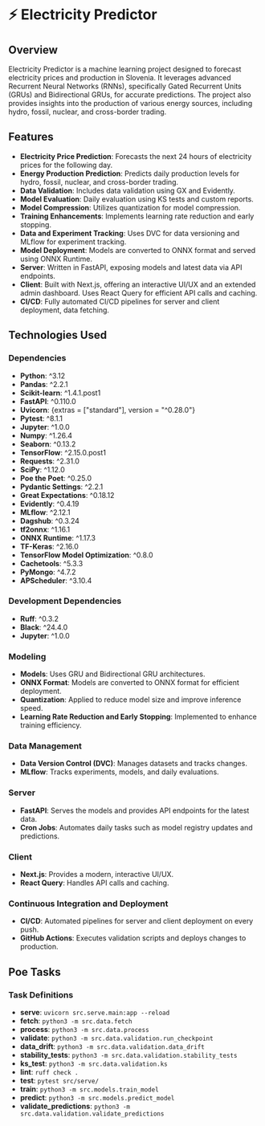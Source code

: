 # ⚡ Electricity Predictor

## Overview
Electricity Predictor is a machine learning project designed to forecast electricity prices and production in Slovenia. It leverages advanced Recurrent Neural Networks (RNNs), specifically Gated Recurrent Units (GRUs) and Bidirectional GRUs, for accurate predictions. The project also provides insights into the production of various energy sources, including hydro, fossil, nuclear, and cross-border trading.

## Features
- **Electricity Price Prediction**: Forecasts the next 24 hours of electricity prices for the following day.
- **Energy Production Prediction**: Predicts daily production levels for hydro, fossil, nuclear, and cross-border trading.
- **Data Validation**: Includes data validation using GX and Evidently.
- **Model Evaluation**: Daily evaluation using KS tests and custom reports.
- **Model Compression**: Utilizes quantization for model compression.
- **Training Enhancements**: Implements learning rate reduction and early stopping.
- **Data and Experiment Tracking**: Uses DVC for data versioning and MLflow for experiment tracking.
- **Model Deployment**: Models are converted to ONNX format and served using ONNX Runtime.
- **Server**: Written in FastAPI, exposing models and latest data via API endpoints.
- **Client**: Built with Next.js, offering an interactive UI/UX and an extended admin dashboard. Uses React Query for efficient API calls and caching.
- **CI/CD**: Fully automated CI/CD pipelines for server and client deployment, data fetching.

## Technologies Used

### Dependencies
- **Python**: ^3.12
- **Pandas**: ^2.2.1
- **Scikit-learn**: ^1.4.1.post1
- **FastAPI**: ^0.110.0
- **Uvicorn**: {extras = ["standard"], version = "^0.28.0"}
- **Pytest**: ^8.1.1
- **Jupyter**: ^1.0.0
- **Numpy**: ^1.26.4
- **Seaborn**: ^0.13.2
- **TensorFlow**: ^2.15.0.post1
- **Requests**: ^2.31.0
- **SciPy**: ^1.12.0
- **Poe the Poet**: ^0.25.0
- **Pydantic Settings**: ^2.2.1
- **Great Expectations**: ^0.18.12
- **Evidently**: ^0.4.19
- **MLflow**: ^2.12.1
- **Dagshub**: ^0.3.24
- **tf2onnx**: ^1.16.1
- **ONNX Runtime**: ^1.17.3
- **TF-Keras**: ^2.16.0
- **TensorFlow Model Optimization**: ^0.8.0
- **Cachetools**: ^5.3.3
- **PyMongo**: ^4.7.2
- **APScheduler**: ^3.10.4

### Development Dependencies
- **Ruff**: ^0.3.2
- **Black**: ^24.4.0
- **Jupyter**: ^1.0.0

### Modeling
- **Models**: Uses GRU and Bidirectional GRU architectures.
- **ONNX Format**: Models are converted to ONNX format for efficient deployment.
- **Quantization**: Applied to reduce model size and improve inference speed.
- **Learning Rate Reduction and Early Stopping**: Implemented to enhance training efficiency.

### Data Management
- **Data Version Control (DVC)**: Manages datasets and tracks changes.
- **MLflow**: Tracks experiments, models, and daily evaluations.

### Server
- **FastAPI**: Serves the models and provides API endpoints for the latest data.
- **Cron Jobs**: Automates daily tasks such as model registry updates and predictions.

### Client
- **Next.js**: Provides a modern, interactive UI/UX.
- **React Query**: Handles API calls and caching.

### Continuous Integration and Deployment
- **CI/CD**: Automated pipelines for server and client deployment on every push.
- **GitHub Actions**: Executes validation scripts and deploys changes to production.

## Poe Tasks

### Task Definitions
- **serve**: `uvicorn src.serve.main:app --reload`
- **fetch**: `python3 -m src.data.fetch`
- **process**: `python3 -m src.data.process`
- **validate**: `python3 -m src.data.validation.run_checkpoint`
- **data_drift**: `python3 -m src.data.validation.data_drift`
- **stability_tests**: `python3 -m src.data.validation.stability_tests`
- **ks_test**: `python3 -m src.data.validation.ks`
- **lint**: `ruff check .`
- **test**: `pytest src/serve/`
- **train**: `python3 -m src.models.train_model`
- **predict**: `python3 -m src.models.predict_model`
- **validate_predictions**: `python3 -m src.data.validation.validate_predictions`
